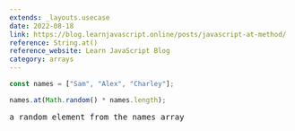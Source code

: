 ```yaml
---
extends: _layouts.usecase
date: 2022-08-18
link: https://blog.learnjavascript.online/posts/javascript-at-method/
reference: String.at()
reference_website: Learn JavaScript Blog
category: arrays
---
```


```javascript
const names = ["Sam", "Alex", "Charley"];

names.at(Math.random() * names.length);
```

<pre class="output">
a random element from the names array
</pre>
